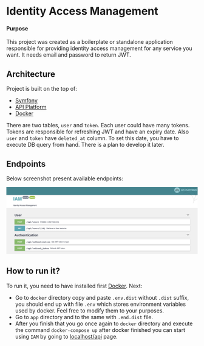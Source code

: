 # Identity Access Management  

#### Purpose

This project was created as a boilerplate or standalone application responsible for providing identity access 
management for any service you want. It needs email and password to return JWT.

## Architecture

Project is built on the top of:
 - [Symfony](https://symfony.com/)
 - [API Platform](https://api-platform.com/)
 - [Docker](https://www.docker.com/)
 

There are two tables, `user` and `token`. Each user could have many tokens. Tokens are responsible for refreshing 
JWT and have an expiry date. Also `user` and `token` have `deleted_at` column. To set this date, you have to execute 
DB query from hand. There is a plan to develop it later. 


## Endpoints

Below screenshot present available endpoints:

![API Platform](docs/api_platform.png)


## How to run it?

To run it, you need to have installed first [Docker](https://www.docker.com/). Next:
 - Go to `docker` directory copy and paste `.env.dist` without `.dist` suffix, you should end up with file `.env`
 which stores environment variables used by docker. Feel free to modify them to your purposes. 
 - Go to `app` directory and to the same with `.end.dist` file.
 - After you finish that you go once again to `docker` directory and execute the command `docker-compose up` after docker 
 finished you can start using `IAM` by going to [localhost/api](http://localhost/api) page. 